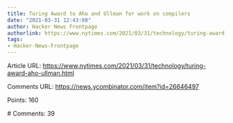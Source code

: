 ```yaml
---
title: Turing Award to Aho and Ullman for work on compilers
date: "2021-03-31 12:43:08"
author: Hacker News Frontpage
authorlink: https://www.nytimes.com/2021/03/31/technology/turing-award-aho-ullman.html
tags:
- Hacker-News-Frontpage
---
```


<p>Article URL: <a href="https://www.nytimes.com/2021/03/31/technology/turing-award-aho-ullman.html">https://www.nytimes.com/2021/03/31/technology/turing-award-aho-ullman.html</a></p>
<p>Comments URL: <a href="https://news.ycombinator.com/item?id=26646497">https://news.ycombinator.com/item?id=26646497</a></p>
<p>Points: 160</p>
<p># Comments: 39</p>

